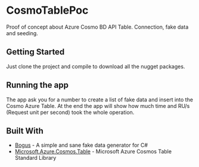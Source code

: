 # CosmoTablePoc
Proof of concept about Azure Cosmo BD API Table. Connection, fake data and seeding.

## Getting Started
Just clone the project and compile to download all the nugget packages.

## Running the app

The app ask you for a number to create a list of fake data and insert into the Cosmo Azure Table. At the end the app will show how much time and 
RU/s (Request unit per second) took the whole operation.

## Built With

* [Bogus](https://github.com/bchavez/Bogus) - A simple and sane fake data generator for C#
* [Microsoft.Azure.Cosmos.Table](https://www.nuget.org/packages/Microsoft.Azure.Cosmos.Table) - Microsoft Azure Cosmos Table Standard Library
